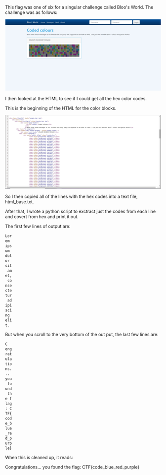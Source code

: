 This flag was one of six for a singular challenge called Bloo's World.
The challenge was as follows: 

![](images/bloos_world.JPG)

I then looked at the HTML to see if I could get all the hex color codes.

This is the beginning of the HTML for the color blocks. 

![](images/bloos_world_html_snip.JPG)

So I then copied all of the lines with the hex codes into a text file, html_base.txt. 

After that, I wrote a python script to exctract just the codes from each line and covert from hex and print it out. 

The first few lines of output are:

```
Lor
em 
ips
um 
dol
or 
sit
 am
et,
 co
nse
cte
tur
 ad
ipi
sci
ng 
eli
t. 
```

But when you scroll to the very bottom of the out put, the last few lines are:

```
C
ong
rat
ula
tio
ns.
.. 
you
 fo
und
 th
e f
lag
: C
TF{
cod
e_b
lue
_re
d_p
urp
le}
```

When this is cleaned up, it reads:

Congratulations... you found the flag: CTF{code_blue_red_purple} 

